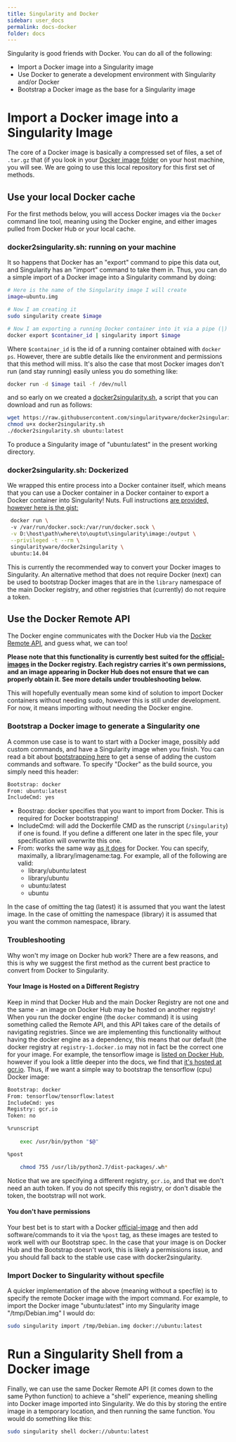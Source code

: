 ```yaml
---
title: Singularity and Docker
sidebar: user_docs
permalink: docs-docker
folder: docs
---
```


Singularity is good friends with Docker. You can do all of the following:

- Import a Docker image into a Singularity image
- Use Docker to generate a development environment with Singularity and/or Docker
- Bootstrap a Docker image as the base for a Singularity image

# Import a Docker image into a Singularity Image

The core of a Docker image is basically a compressed set of files, a set of `.tar.gz` that (if you look in your <a href="http://stackoverflow.com/questions/19234831/where-are-docker-images-stored-on-the-host-machine" target="_blank">Docker image folder</a> on your host machine, you will see. We are going to use this local repository for this first set of methods.

## Use your local Docker cache

For the first methods below, you will access Docker images via the `Docker` command line tool, meaning using the Docker engine, and either images pulled from Docker Hub or your local cache.

### docker2singularity.sh: running on your machine

It so happens that Docker has an "export" command to pipe this data out, and Singularity has an "import" command to take them in. Thus, you can do a simple import of a Docker image into a Singularity command by doing:

```bash
# Here is the name of the Singularity image I will create
image=ubuntu.img

# Now I am creating it
sudo singularity create $image

# Now I am exporting a running Docker container into it via a pipe (|)
docker export $container_id | singularity import $image
```

Where `$container_id` is the id of a running container obtained with `docker ps`. However, there are subtle details like the environment and permissions that this method will miss. It's also the case that most Docker images don't run (and stay running) easily unless you do something like:

```bash
docker run -d $image tail -f /dev/null
```

and so early on we created a <a href="https://github.com/singularityware/docker2singularity/blob/master/docker2singularity.sh" target="_blank">docker2singularity.sh</a>, a script that you can download and run as follows:

```bash
wget https://raw.githubusercontent.com/singularityware/docker2singularity/master/docker2singularity.sh
chmod u+x docker2singularity.sh
./docker2singularity.sh ubuntu:latest
```

To produce a Singularity image of "ubuntu:latest" in the present working directory.


### docker2singularity.sh: Dockerized

We wrapped this entire process into a Docker container itself, which means that you can use a Docker container in a Docker container to export a Docker container into Singularity! Nuts. Full instructions <a href="https://github.com/singularityware/docker2singularity" target="_blank"> are provided, however here is the gist:

```bash
 docker run \        
 -v /var/run/docker.sock:/var/run/docker.sock \
 -v D:\host\path\where\to\ouptut\singularity\image:/output \
 --privileged -t --rm \
 singularityware/docker2singularity \            
 ubuntu:14.04
```

This is currently the recommended way to convert your Docker images to Singularity. An alternative method that does not require Docker (next) can be used to bootstrap Docker images that are in the `library` namespace of the main Docker registry, and other registries that (currently) do not require a token.

## Use the Docker Remote API
The Docker engine communicates with the Docker Hub via the <a href="https://docs.docker.com/engine/reference/api/docker_remote_api/" target="_blank">Docker Remote API</a>, and guess what, we can too! 

**Please note that this functionality is currently best suited for the [official-images](https://hub.docker.com/explore/) in the Docker registry. Each registry carries it's own permissions, and an image appearing in Docker Hub does not ensure that we can properly obtain it. See more details under troubleshooting below.** 

This will hopefully eventually mean some kind of solution to import Docker containers without needing sudo, however this is still under development. For now, it means importing without needing the Docker engine.

### Bootstrap a Docker image to generate a Singularity one
A common use case is to want to start with a Docker image, possibly add custom commands, and have a Singularity image when you finish. You can read a bit about <a href="/bootstrap-image" target="_blank">bootstrapping here</a> to get a sense of adding the custom commands and software. To specify "Docker" as the build source, you simply need this header:

```bash
Bootstrap: docker
From: ubuntu:latest
IncludeCmd: yes
```

- Boostrap: docker specifies that you want to import from Docker. This is required for Docker bootstrapping!
- IncludeCmd: will add the Dockerfile CMD as the runscript (`/singularity`) if one is found. If you define a different one later in the spec file, your specification will overwrite this one.
- From: works the same way <a href="https://docs.docker.com/engine/reference/builder/" target="_blank">as it does</a> for Docker. You can specify, maximally, a library/imagename:tag. For example, all of the following are valid:
  - library/ubuntu:latest
  - library/ubuntu
  - ubuntu:latest
  - ubuntu

In the case of omitting the tag (latest) it is assumed that you want the latest image. In the case of omitting the namespace (library) it is assumed that you want the common namespace, library. 


### Troubleshooting
Why won't my image on Docker hub work? There are a few reasons, and this is why we suggest the first method as the current best practice to convert from Docker to Singularity.

#### Your Image is Hosted on a Different Registry
Keep in mind that Docker Hub and the main Docker Registry are not one and the same - an image on Docker Hub may be hosted on another registry! When you run the docker engine (the `docker` command) it is using something called the Remote API, and this API takes care of the details of navigating registries. Since we are implementing this functionality without having the docker engine as a dependency, this means that our default (the docker registry at `registry-1.docker.io` may not in fact be the correct one for your image. For example, the tensorflow image is <a href="https://hub.docker.com/r/tensorflow/tensorflow/" target="_blank">listed on Docker Hub</a>, however if you look a little deeper into the docs, we find that <a href="https://www.tensorflow.org/versions/r0.11/get_started/os_setup.html#docker-installation" target="_blank">it's hosted at gcr.io</a>. Thus, if we want a simple way to bootstrap the tensorflow (cpu) Docker image:

```bash
Bootstrap: docker
From: tensorflow/tensorflow:latest
IncludeCmd: yes
Registry: gcr.io
Token: no

%runscript
 
    exec /usr/bin/python "$@"

%post

    chmod 755 /usr/lib/python2.7/dist-packages/.wh*
```

Notice that we are specifying a different registry, `gcr.io`, and that we don't need an auth token. If you do not specify this registry, or don't disable the token, the bootstrap will not work.

#### You don't have permissions
Your best bet is to start with a Docker [official-image](https://hub.docker.com/explore/) and then add software/commands to it via the `%post` tag, as these images are tested to work well with our Bootstrap spec. In the case that your image is on Docker Hub and the Bootstrap doesn't work, this is likely a permissions issue, and you should fall back to the stable use case with docker2singularity.

### Import Docker to Singularity without specfile
A quicker implementation of the above (meaning without a specfile) is to specify the remote Docker image with the import command. For example, to import the Docker image "ubuntu:latest" into my Singularity image "/tmp/Debian.img" I would do:

```bash
sudo singularity import /tmp/Debian.img docker://ubuntu:latest
```

# Run a Singularity Shell from a Docker image

Finally, we can use the same Docker Remote API (it comes down to the same Python function) to achieve a "shell" experience, meaning shelling into Docker image imported into Singularity. We do this by storing the entire image in a temporary location, and then running the same function. You would do something like this:

```bash
sudo singularity shell docker://ubuntu:latest
```
